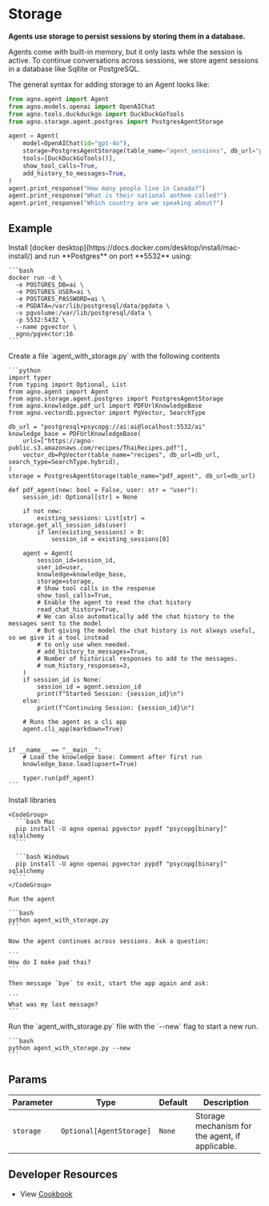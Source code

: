 # Storage

**Agents use storage to persist sessions by storing them in a database.**

Agents come with built-in memory, but it only lasts while the session is active. To continue conversations across sessions, we store agent sessions in a database like Sqllite or PostgreSQL.

The general syntax for adding storage to an Agent looks like:

```python
from agno.agent import Agent
from agno.models.openai import OpenAIChat
from agno.tools.duckduckgo import DuckDuckGoTools
from agno.storage.agent.postgres import PostgresAgentStorage

agent = Agent(
    model=OpenAIChat(id="gpt-4o"),
    storage=PostgresAgentStorage(table_name="agent_sessions", db_url="postgresql+psycopg://ai:ai@localhost:5532/ai"),
    tools=[DuckDuckGoTools()],
    show_tool_calls=True,
    add_history_to_messages=True,
)
agent.print_response("How many people live in Canada?")
agent.print_response("What is their national anthem called?")
agent.print_response("Which country are we speaking about?")
```

## Example

<Steps>
  <Step title="Run Postgres">
    Install [docker desktop](https://docs.docker.com/desktop/install/mac-install/) and run **Postgres** on port **5532** using:

    ```bash
    docker run -d \
      -e POSTGRES_DB=ai \
      -e POSTGRES_USER=ai \
      -e POSTGRES_PASSWORD=ai \
      -e PGDATA=/var/lib/postgresql/data/pgdata \
      -v pgvolume:/var/lib/postgresql/data \
      -p 5532:5432 \
      --name pgvector \
      agno/pgvector:16
    ```
  </Step>

  <Step title="Create an Agent with Storage">
    Create a file `agent_with_storage.py` with the following contents

    ```python
    import typer
    from typing import Optional, List
    from agno.agent import Agent
    from agno.storage.agent.postgres import PostgresAgentStorage
    from agno.knowledge.pdf_url import PDFUrlKnowledgeBase
    from agno.vectordb.pgvector import PgVector, SearchType

    db_url = "postgresql+psycopg://ai:ai@localhost:5532/ai"
    knowledge_base = PDFUrlKnowledgeBase(
        urls=["https://agno-public.s3.amazonaws.com/recipes/ThaiRecipes.pdf"],
        vector_db=PgVector(table_name="recipes", db_url=db_url, search_type=SearchType.hybrid),
    )
    storage = PostgresAgentStorage(table_name="pdf_agent", db_url=db_url)

    def pdf_agent(new: bool = False, user: str = "user"):
        session_id: Optional[str] = None

        if not new:
            existing_sessions: List[str] = storage.get_all_session_ids(user)
            if len(existing_sessions) > 0:
                session_id = existing_sessions[0]

        agent = Agent(
            session_id=session_id,
            user_id=user,
            knowledge=knowledge_base,
            storage=storage,
            # Show tool calls in the response
            show_tool_calls=True,
            # Enable the agent to read the chat history
            read_chat_history=True,
            # We can also automatically add the chat history to the messages sent to the model
            # But giving the model the chat history is not always useful, so we give it a tool instead
            # to only use when needed.
            # add_history_to_messages=True,
            # Number of historical responses to add to the messages.
            # num_history_responses=3,
        )
        if session_id is None:
            session_id = agent.session_id
            print(f"Started Session: {session_id}\n")
        else:
            print(f"Continuing Session: {session_id}\n")

        # Runs the agent as a cli app
        agent.cli_app(markdown=True)


    if __name__ == "__main__":
        # Load the knowledge base: Comment after first run
        knowledge_base.load(upsert=True)

        typer.run(pdf_agent)
    ```
  </Step>

  <Step title="Run the agent">
    Install libraries

    <CodeGroup>
      ```bash Mac
      pip install -U agno openai pgvector pypdf "psycopg[binary]" sqlalchemy
      ```

      ```bash Windows
      pip install -U agno openai pgvector pypdf "psycopg[binary]" sqlalchemy
      ```
    </CodeGroup>

    Run the agent

    ```bash
    python agent_with_storage.py
    ```

    Now the agent continues across sessions. Ask a question:

    ```
    How do I make pad thai?
    ```

    Then message `bye` to exit, start the app again and ask:

    ```
    What was my last message?
    ```
  </Step>

  <Step title="Start a new run">
    Run the `agent_with_storage.py` file with the `--new` flag to start a new run.

    ```bash
    python agent_with_storage.py --new
    ```
  </Step>
</Steps>

## Params

| Parameter | Type                     | Default | Description                                     |
| --------- | ------------------------ | ------- | ----------------------------------------------- |
| `storage` | `Optional[AgentStorage]` | `None`  | Storage mechanism for the agent, if applicable. |

## Developer Resources

* View [Cookbook](https://github.com/agno-agi/agno/tree/main/cookbook/agent_concepts/storage)
